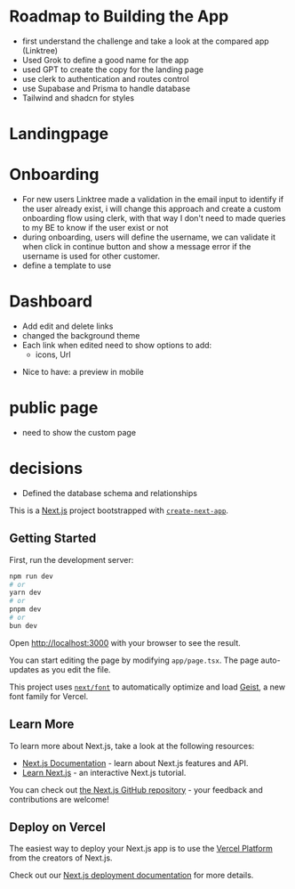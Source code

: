 # Roadmap to Building the App
- first understand the challenge and take a look at the compared app (Linktree)
- Used Grok to define a good name for the app
- used GPT to create the copy for the landing page
- use clerk to authentication and routes control
- use Supabase and Prisma to handle database
- Tailwind and shadcn for styles

# Landingpage

# Onboarding
- For new users Linktree made a validation in the email input to identify if the user already exist,
i will change this approach and create a custom onboarding flow using clerk, with that way I don't need to made queries to my BE
to know if the user exist or not
- during onboarding, users will define the username, we can validate it when click in continue button and show a message error if the
username is used for other customer.
- define a template to use

# Dashboard
- Add edit and delete links
- changed the background theme
- Each link when edited need to show options to add: 
    - icons, Url
* Nice to have: a preview in mobile


# public page
- need to show the custom page 


# decisions
- Defined the database schema and relationships



This is a [Next.js](https://nextjs.org) project bootstrapped with [`create-next-app`](https://nextjs.org/docs/app/api-reference/cli/create-next-app).

## Getting Started

First, run the development server:

```bash
npm run dev
# or
yarn dev
# or
pnpm dev
# or
bun dev
```

Open [http://localhost:3000](http://localhost:3000) with your browser to see the result.

You can start editing the page by modifying `app/page.tsx`. The page auto-updates as you edit the file.

This project uses [`next/font`](https://nextjs.org/docs/app/building-your-application/optimizing/fonts) to automatically optimize and load [Geist](https://vercel.com/font), a new font family for Vercel.

## Learn More

To learn more about Next.js, take a look at the following resources:

- [Next.js Documentation](https://nextjs.org/docs) - learn about Next.js features and API.
- [Learn Next.js](https://nextjs.org/learn) - an interactive Next.js tutorial.

You can check out [the Next.js GitHub repository](https://github.com/vercel/next.js) - your feedback and contributions are welcome!

## Deploy on Vercel

The easiest way to deploy your Next.js app is to use the [Vercel Platform](https://vercel.com/new?utm_medium=default-template&filter=next.js&utm_source=create-next-app&utm_campaign=create-next-app-readme) from the creators of Next.js.

Check out our [Next.js deployment documentation](https://nextjs.org/docs/app/building-your-application/deploying) for more details.
